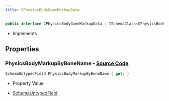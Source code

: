 ```yaml
---
title: CPhysicsBodyGameMarkupData
---
```


```csharp
public interface CPhysicsBodyGameMarkupData : ISchemaClass<CPhysicsBodyGameMarkupData>, ISchemaField, ISchemaClass, INativeHandle
```

- Implements

## Properties

### **PhysicsBodyMarkupByBoneName** - [Source Code](https://github.com/swiftly-solution/swiftlys2/blob/main/managed/src/SwiftlyS2.Generated/Schemas/Interfaces/CPhysicsBodyGameMarkupData.cs#L17)

```csharp
SchemaUntypedField PhysicsBodyMarkupByBoneName { get; }
```

- Property Value

- [SchemaUntypedField](/docs/api/shared/schemas/schemauntypedfield)

